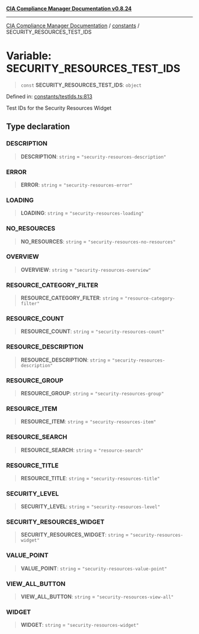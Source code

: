 [**CIA Compliance Manager Documentation v0.8.24**](../../README.md)

***

[CIA Compliance Manager Documentation](../../modules.md) / [constants](../README.md) / SECURITY\_RESOURCES\_TEST\_IDS

# Variable: SECURITY\_RESOURCES\_TEST\_IDS

> `const` **SECURITY\_RESOURCES\_TEST\_IDS**: `object`

Defined in: [constants/testIds.ts:813](https://github.com/Hack23/cia-compliance-manager/blob/8f5d084752ccee354557e96bf8b49239fb671c91/src/constants/testIds.ts#L813)

Test IDs for the Security Resources Widget

## Type declaration

### DESCRIPTION

> **DESCRIPTION**: `string` = `"security-resources-description"`

### ERROR

> **ERROR**: `string` = `"security-resources-error"`

### LOADING

> **LOADING**: `string` = `"security-resources-loading"`

### NO\_RESOURCES

> **NO\_RESOURCES**: `string` = `"security-resources-no-resources"`

### OVERVIEW

> **OVERVIEW**: `string` = `"security-resources-overview"`

### RESOURCE\_CATEGORY\_FILTER

> **RESOURCE\_CATEGORY\_FILTER**: `string` = `"resource-category-filter"`

### RESOURCE\_COUNT

> **RESOURCE\_COUNT**: `string` = `"security-resources-count"`

### RESOURCE\_DESCRIPTION

> **RESOURCE\_DESCRIPTION**: `string` = `"security-resources-description"`

### RESOURCE\_GROUP

> **RESOURCE\_GROUP**: `string` = `"security-resources-group"`

### RESOURCE\_ITEM

> **RESOURCE\_ITEM**: `string` = `"security-resources-item"`

### RESOURCE\_SEARCH

> **RESOURCE\_SEARCH**: `string` = `"resource-search"`

### RESOURCE\_TITLE

> **RESOURCE\_TITLE**: `string` = `"security-resources-title"`

### SECURITY\_LEVEL

> **SECURITY\_LEVEL**: `string` = `"security-resources-level"`

### SECURITY\_RESOURCES\_WIDGET

> **SECURITY\_RESOURCES\_WIDGET**: `string` = `"security-resources-widget"`

### VALUE\_POINT

> **VALUE\_POINT**: `string` = `"security-resources-value-point"`

### VIEW\_ALL\_BUTTON

> **VIEW\_ALL\_BUTTON**: `string` = `"security-resources-view-all"`

### WIDGET

> **WIDGET**: `string` = `"security-resources-widget"`

